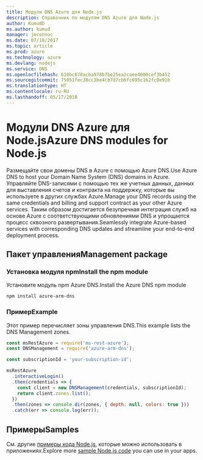 ```yaml
---
title: Модули DNS Azure для Node.js
description: Справочник по модулям DNS Azure для Node.js
author: KumudD
ms.author: kumud
manager: jeconnoc
ms.date: 07/18/2017
ms.topic: article
ms.prod: azure
ms.technology: azure
ms.devlang: nodejs
ms.service: DNS
ms.openlocfilehash: 610bc878acba978b7be25ea2caee4000cef3b452
ms.sourcegitcommit: 75051fec38cc3be4cb7d7cb6fc695c162fc0e91b
ms.translationtype: HT
ms.contentlocale: ru-RU
ms.lasthandoff: 05/17/2018
---
```

# <a name="azure-dns-modules-for-nodejs"></a><span data-ttu-id="fcec4-103">Модули DNS Azure для Node.js</span><span class="sxs-lookup"><span data-stu-id="fcec4-103">Azure DNS modules for Node.js</span></span>

<span data-ttu-id="fcec4-104">Размещайте свои домены DNS в Azure с помощью Azure DNS.</span><span class="sxs-lookup"><span data-stu-id="fcec4-104">Use Azure DNS to host your Domain Name System (DNS) domains in Azure.</span></span> <span data-ttu-id="fcec4-105">Управляйте DNS-записями с помощью тех же учетных данных, данных для выставления счетов и контракта на поддержку, которые вы используете в других службах Azure.</span><span class="sxs-lookup"><span data-stu-id="fcec4-105">Manage your DNS records using the same credentials and billing and support contract as your other Azure services.</span></span> <span data-ttu-id="fcec4-106">Таким образом достигается безупречная интеграция служб на основе Azure с соответствующими обновлениями DNS и упрощается процесс сквозного развертывания.</span><span class="sxs-lookup"><span data-stu-id="fcec4-106">Seamlessly integrate Azure-based services with corresponding DNS updates and streamline your end-to-end deployment process.</span></span>

## <a name="management-package"></a><span data-ttu-id="fcec4-107">Пакет управления</span><span class="sxs-lookup"><span data-stu-id="fcec4-107">Management package</span></span>

### <a name="install-the-npm-module"></a><span data-ttu-id="fcec4-108">Установка модуля npm</span><span class="sxs-lookup"><span data-stu-id="fcec4-108">Install the npm module</span></span>

<span data-ttu-id="fcec4-109">Установите модуль npm Azure DNS.</span><span class="sxs-lookup"><span data-stu-id="fcec4-109">Install the Azure DNS npm module</span></span>

```bash
npm install azure-arm-dns
```

### <a name="example"></a><span data-ttu-id="fcec4-110">Пример</span><span class="sxs-lookup"><span data-stu-id="fcec4-110">Example</span></span>

<span data-ttu-id="fcec4-111">Этот пример перечисляет зоны управления DNS.</span><span class="sxs-lookup"><span data-stu-id="fcec4-111">This example lists the DNS Management zones.</span></span>

```javascript
const msRestAzure = require('ms-rest-azure');
const DNSManagement = require('azure-arm-dns');

const subscriptionId = 'your-subscription-id';

msRestAzure
  .interactiveLogin()
  .then(credentials => {
    const client = new DNSManagement(credentials, subscriptionId);
    return client.zones.list();
  })
  .then(zones => console.dir(zones, { depth: null, colors: true }))
  .catch(err => console.log(err));
```

## <a name="samples"></a><span data-ttu-id="fcec4-112">Примеры</span><span class="sxs-lookup"><span data-stu-id="fcec4-112">Samples</span></span>

<span data-ttu-id="fcec4-113">См. другие [примеры кода Node.js](https://azure.microsoft.com/resources/samples/?platform=nodejs), которые можно использовать в приложениях.</span><span class="sxs-lookup"><span data-stu-id="fcec4-113">Explore more [sample Node.js code](https://azure.microsoft.com/resources/samples/?platform=nodejs) you can use in your apps.</span></span>
